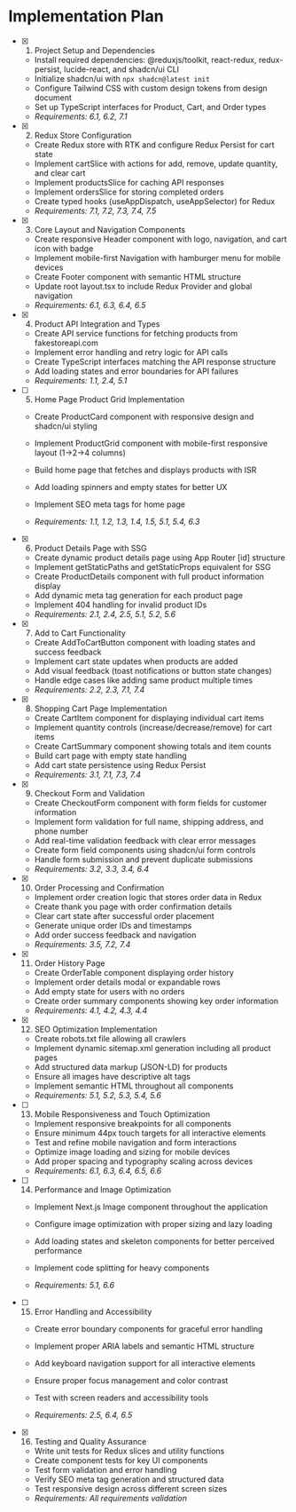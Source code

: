 # Implementation Plan

- [x] 1. Project Setup and Dependencies

  - Install required dependencies: @reduxjs/toolkit, react-redux, redux-persist, lucide-react, and shadcn/ui CLI
  - Initialize shadcn/ui with `npx shadcn@latest init`
  - Configure Tailwind CSS with custom design tokens from design document
  - Set up TypeScript interfaces for Product, Cart, and Order types
  - _Requirements: 6.1, 6.2, 7.1_

- [x] 2. Redux Store Configuration

  - Create Redux store with RTK and configure Redux Persist for cart state
  - Implement cartSlice with actions for add, remove, update quantity, and clear cart
  - Implement productsSlice for caching API responses
  - Implement ordersSlice for storing completed orders
  - Create typed hooks (useAppDispatch, useAppSelector) for Redux
  - _Requirements: 7.1, 7.2, 7.3, 7.4, 7.5_

- [x] 3. Core Layout and Navigation Components

  - Create responsive Header component with logo, navigation, and cart icon with badge
  - Implement mobile-first Navigation with hamburger menu for mobile devices
  - Create Footer component with semantic HTML structure
  - Update root layout.tsx to include Redux Provider and global navigation
  - _Requirements: 6.1, 6.3, 6.4, 6.5_

- [x] 4. Product API Integration and Types

  - Create API service functions for fetching products from fakestoreapi.com
  - Implement error handling and retry logic for API calls
  - Create TypeScript interfaces matching the API response structure
  - Add loading states and error boundaries for API failures
  - _Requirements: 1.1, 2.4, 5.1_

- [ ] 5. Home Page Product Grid Implementation

  - Create ProductCard component with responsive design and shadcn/ui styling
  - Implement ProductGrid component with mobile-first responsive layout (1→2→4 columns)
  - Build home page that fetches and displays products with ISR
  - Add loading spinners and empty states for better UX
  - Implement SEO meta tags for home page

  - _Requirements: 1.1, 1.2, 1.3, 1.4, 1.5, 5.1, 5.4, 6.3_

- [x] 6. Product Details Page with SSG

  - Create dynamic product details page using App Router [id] structure
  - Implement getStaticPaths and getStaticProps equivalent for SSG
  - Create ProductDetails component with full product information display
  - Add dynamic meta tag generation for each product page
  - Implement 404 handling for invalid product IDs
  - _Requirements: 2.1, 2.4, 2.5, 5.1, 5.2, 5.6_

- [x] 7. Add to Cart Functionality

  - Create AddToCartButton component with loading states and success feedback
  - Implement cart state updates when products are added
  - Add visual feedback (toast notifications or button state changes)
  - Handle edge cases like adding same product multiple times
  - _Requirements: 2.2, 2.3, 7.1, 7.4_

- [x] 8. Shopping Cart Page Implementation

  - Create CartItem component for displaying individual cart items
  - Implement quantity controls (increase/decrease/remove) for cart items
  - Create CartSummary component showing totals and item counts
  - Build cart page with empty state handling
  - Add cart state persistence using Redux Persist
  - _Requirements: 3.1, 7.1, 7.3, 7.4_

- [x] 9. Checkout Form and Validation

  - Create CheckoutForm component with form fields for customer information
  - Implement form validation for full name, shipping address, and phone number
  - Add real-time validation feedback with clear error messages
  - Create form field components using shadcn/ui form controls
  - Handle form submission and prevent duplicate submissions
  - _Requirements: 3.2, 3.3, 3.4, 6.4_

- [x] 10. Order Processing and Confirmation

  - Implement order creation logic that stores order data in Redux
  - Create thank you page with order confirmation details
  - Clear cart state after successful order placement
  - Generate unique order IDs and timestamps
  - Add order success feedback and navigation
  - _Requirements: 3.5, 7.2, 7.4_

- [x] 11. Order History Page

  - Create OrderTable component displaying order history
  - Implement order details modal or expandable rows
  - Add empty state for users with no orders
  - Create order summary components showing key order information
  - _Requirements: 4.1, 4.2, 4.3, 4.4_

- [x] 12. SEO Optimization Implementation

  - Create robots.txt file allowing all crawlers
  - Implement dynamic sitemap.xml generation including all product pages
  - Add structured data markup (JSON-LD) for products
  - Ensure all images have descriptive alt tags
  - Implement semantic HTML throughout all components
  - _Requirements: 5.1, 5.2, 5.3, 5.4, 5.6_

- [ ] 13. Mobile Responsiveness and Touch Optimization

  - Implement responsive breakpoints for all components
  - Ensure minimum 44px touch targets for all interactive elements
  - Test and refine mobile navigation and form interactions
  - Optimize image loading and sizing for mobile devices
  - Add proper spacing and typography scaling across devices
  - _Requirements: 6.1, 6.3, 6.4, 6.5, 6.6_

- [ ] 14. Performance and Image Optimization

  - Implement Next.js Image component throughout the application
  - Configure image optimization with proper sizing and lazy loading
  - Add loading states and skeleton components for better perceived performance
  - Implement code splitting for heavy components

  - _Requirements: 5.1, 6.6_

- [ ] 15. Error Handling and Accessibility

  - Create error boundary components for graceful error handling
  - Implement proper ARIA labels and semantic HTML structure
  - Add keyboard navigation support for all interactive elements
  - Ensure proper focus management and color contrast

  - Test with screen readers and accessibility tools
  - _Requirements: 2.5, 6.4, 6.5_

- [x] 16. Testing and Quality Assurance

  - Write unit tests for Redux slices and utility functions
  - Create component tests for key UI components
  - Test form validation and error handling
  - Verify SEO meta tag generation and structured data
  - Test responsive design across different screen sizes
  - _Requirements: All requirements validation_
